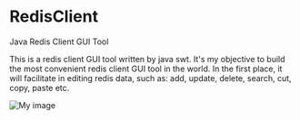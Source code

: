 RedisClient
===========

Java Redis Client GUI Tool

This is a redis client GUI tool written by java swt. It's my objective to build the most convenient redis client GUI tool in the world. In the first place, it will facilitate in editing redis data, such as: add, update, delete, search, cut, copy, paste etc.

![My image](caoxinyu.github.com/repository/img/image.jpg)
